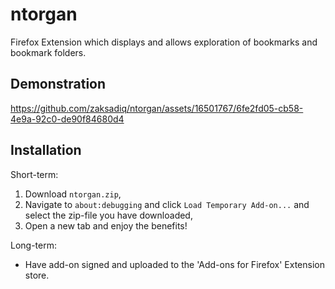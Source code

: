 # ntorgan
Firefox Extension which displays and allows exploration of bookmarks and bookmark folders.

## Demonstration
https://github.com/zaksadiq/ntorgan/assets/16501767/6fe2fd05-cb58-4e9a-92c0-de90f84680d4


## Installation

Short-term:
1. Download `ntorgan.zip`,
2. Navigate to `about:debugging` and click `Load Temporary Add-on...` and select the zip-file you have downloaded,
3. Open a new tab and enjoy the benefits! 

Long-term:
- Have add-on signed and uploaded to the 'Add-ons for Firefox' Extension store.
